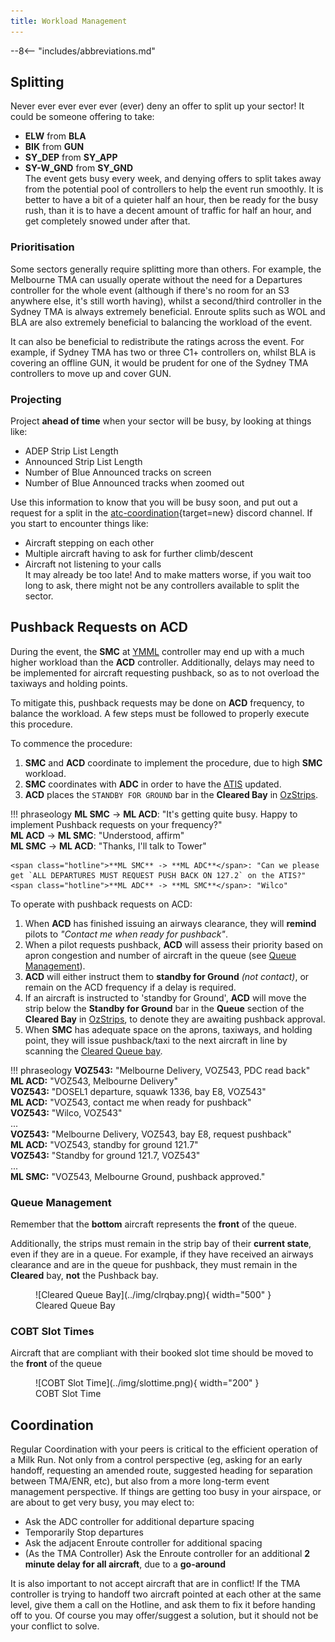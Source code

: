```yaml
---
title: Workload Management
---
```


--8<-- "includes/abbreviations.md"

## Splitting
Never ever ever ever ever (ever) deny an offer to split up your sector! It could be someone offering to take:  
- **ELW** from **BLA**  
- **BIK** from **GUN**  
- **SY_DEP** from **SY_APP**  
- **SY-W_GND** from **SY_GND**  
The event gets busy every week, and denying offers to split takes away from the potential pool of controllers to help the event run smoothly. It is better to have a bit of a quieter half an hour, then be ready for the busy rush, than it is to have a decent amount of traffic for half an hour, and get completely snowed under after that.

### Prioritisation
Some sectors generally require splitting more than others. For example, the Melbourne TMA can usually operate without the need for a Departures controller for the whole event (although if there's no room for an S3 anywhere else, it's still worth having), whilst a second/third controller in the Sydney TMA is always extremely beneficial. Enroute splits such as WOL and BLA are also extremely beneficial to balancing the workload of the event.

It can also be beneficial to redistribute the ratings across the event. For example, if Sydney TMA has two or three C1+ controllers on, whilst BLA is covering an offline GUN, it would be prudent for one of the Sydney TMA controllers to move up and cover GUN.

### Projecting
Project **ahead of time** when your sector will be busy, by looking at things like:  
- ADEP Strip List Length  
- Announced Strip List Length  
- Number of Blue Announced tracks on screen  
- Number of Blue Announced tracks when zoomed out  

Use this information to know that you will be busy soon, and put out a request for a split in the [atc-coordination](https://discord.com/channels/343999482737721354/613736441717194755){target=new} discord channel. If you start to encounter things like:  
- Aircraft stepping on each other  
- Multiple aircraft having to ask for further climb/descent  
- Aircraft not listening to your calls  
It may already be too late! And to make matters worse, if you wait too long to ask, there might not be any controllers available to split the sector.

## Pushback Requests on ACD
During the event, the **SMC** at [YMML](../../../aerodromes/classc/melbourne) controller may end up with a much higher workload than the **ACD** controller. Additionally, delays may need to be implemented for aircraft requesting pushback, so as to not overload the taxiways and holding points.

To mitigate this, pushback requests may be done on **ACD** frequency, to balance the workload. A few steps must be followed to properly execute this procedure.

To commence the procedure:

1. **SMC** and **ACD** coordinate to implement the procedure, due to high **SMC** workload.
2. **SMC** coordinates with **ADC** in order to have the [ATIS](#acd-pushback-requests) updated.
3. **ACD** places the `STANDBY FOR GROUND` bar in the **Cleared Bay** in [OzStrips](../../client/towerstrips.md#coordinator).

!!! phraseology
    <span class="hotline">**ML SMC** -> **ML ACD**</span>: "It's getting quite busy. Happy to implement Pushback requests on your frequency?"  
    <span class="hotline">**ML ACD** -> **ML SMC**</span>: "Understood, affirm"  
    <span class="hotline">**ML SMC** -> **ML ACD**</span>: "Thanks, I'll talk to Tower"  

    <span class="hotline">**ML SMC** -> **ML ADC**</span>: "Can we please get `ALL DEPARTURES MUST REQUEST PUSH BACK ON 127.2` on the ATIS?"  
    <span class="hotline">**ML ADC** -> **ML SMC**</span>: "Wilco"  

To operate with pushback requests on ACD:

1. When **ACD** has finished issuing an airways clearance, they will **remind** pilots to *"Contact me when ready for pushback"*.
2. When a pilot requests pushback, **ACD** will assess their priority based on apron congestion and number of aircraft in the queue (see [Queue Management](#queue-management)).  
3. **ACD** will either instruct them to **standby for Ground** *(not contact)*, or remain on the ACD frequency if a delay is required.  
4. If an aircraft is instructed to 'standby for Ground', **ACD** will move the strip below the **Standby for Ground** bar in the **Queue** section of the **Cleared Bay** in [OzStrips](../../client/towerstrips.md#coordinator), to denote they are awaiting pushback approval.  
5. When **SMC** has adequate space on the aprons, taxiways, and holding point, they will issue pushback/taxi to the next aircraft in line by scanning the [Cleared Queue bay](../../../client/towerstrips/#stripboard).

!!! phraseology
    **VOZ543:** "Melbourne Delivery, VOZ543, PDC read back"  
    **ML ACD:** "VOZ543, Melbourne Delivery"  
    **VOZ543:** "DOSEL1 departure, squawk 1336, bay E8, VOZ543"  
    **ML ACD:** "VOZ543, contact me when ready for pushback"  
    **VOZ543:** "Wilco, VOZ543"  
    ...   
    **VOZ543:** "Melbourne Delivery, VOZ543, bay E8, request pushback"  
    **ML ACD:** "VOZ543, standby for ground 121.7"  
    **VOZ543:** "Standby for ground 121.7, VOZ543"  
    ...   
    **ML SMC:** "VOZ543, Melbourne Ground, pushback approved."

### Queue Management
Remember that the **bottom** aircraft represents the **front** of the queue.

Additionally, the strips must remain in the strip bay of their **current state**, even if they are in a queue. For example, if they have received an airways clearance and are in the queue for pushback, they must remain in the **Cleared** bay, **not** the Pushback bay.

<figure markdown>
![Cleared Queue Bay](../img/clrqbay.png){ width="500" }
  <figcaption>Cleared Queue Bay</figcaption>
</figure>

### COBT Slot Times
Aircraft that are compliant with their booked slot time should be moved to the **front** of the queue

<figure markdown>
![COBT Slot Time](../img/slottime.png){ width="200" }
  <figcaption>COBT Slot Time</figcaption>
</figure>

## Coordination
Regular Coordination with your peers is critical to the efficient operation of a Milk Run. Not only from a control perspective (eg, asking for an early handoff, requesting an amended route, suggested heading for separation between TMA/ENR, etc), but also from a more long-term event management perspective. If things are getting too busy in your airspace, or are about to get very busy, you may elect to:  
- Ask the ADC controller for additional departure spacing  
- Temporarily Stop departures  
- Ask the adjacent Enroute controller for additional spacing  
- (As the TMA Controller) Ask the Enroute controller for an additional **2 minute delay for all aircraft**, due to a **go-around**

It is also important to not accept aircraft that are in conflict! If the TMA controller is trying to handoff two aircraft pointed at each other at the same level, give them a call on the Hotline, and ask them to fix it before handing off to you. Of course you may offer/suggest a solution, but it should not be your conflict to solve.